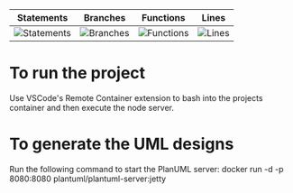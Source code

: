 | Statements                  | Branches                | Functions                 | Lines             |
| --------------------------- | ----------------------- | ------------------------- | ----------------- |
| ![Statements](https://img.shields.io/badge/statements-76.92%25-red.svg) | ![Branches](https://img.shields.io/badge/branches-76.92%25-red.svg) | ![Functions](https://img.shields.io/badge/functions-60%25-red.svg) | ![Lines](https://img.shields.io/badge/lines-76.92%25-red.svg) |


# To run the project
Use VSCode's Remote Container extension to bash into the projects container and then execute the node server.

# To generate the UML designs
Run the following command to start the PlanUML server: 
docker run -d -p 8080:8080 plantuml/plantuml-server:jetty
